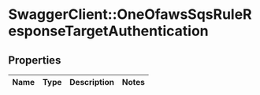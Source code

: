 # SwaggerClient::OneOfawsSqsRuleResponseTargetAuthentication

## Properties
Name | Type | Description | Notes
------------ | ------------- | ------------- | -------------

